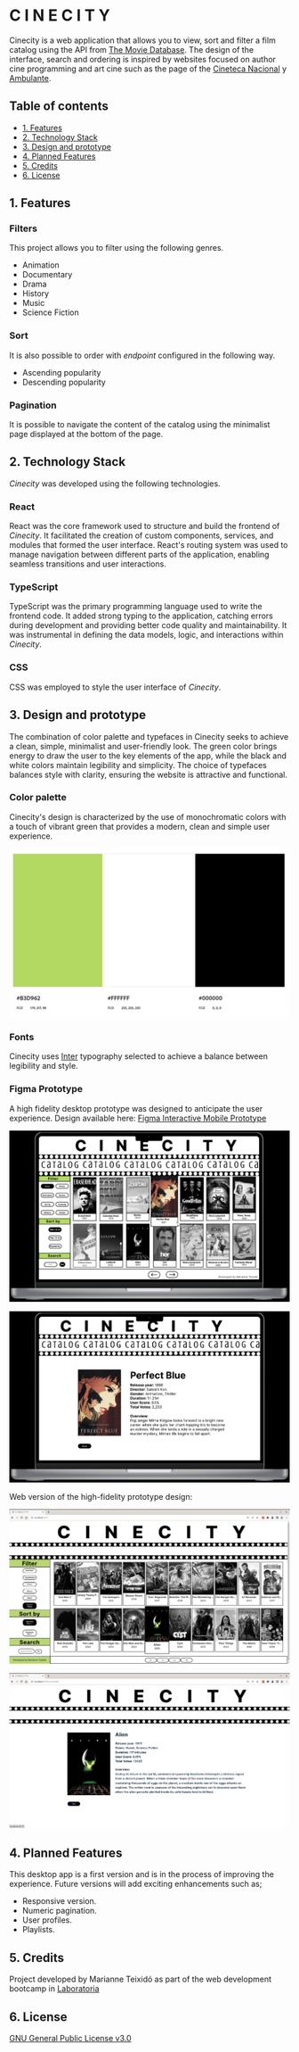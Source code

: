 # C I N E C I T Y

Cinecity is a web application that allows you to view, sort and filter a film catalog using the API from [The Movie Database](https://developer.themoviedb.org/docs). The design of the interface, search and ordering is inspired by websites focused on author cine programming and art cine such as the page of the [Cineteca Nacional](https://www.cinetecanacional.net/#gsc.tab=0) y [Ambulante](https://www.ambulante.org/).

## Table of contents

- [1. Features](#1-features)
- [2. Technology Stack](#2-technology-stack)
- [3. Design and prototype](#3-design-and-prototype)
- [4. Planned Features](#4-planned-features)
- [5. Credits](#5-credits)
- [6. License](#6-license)

## 1. Features

### Filters

This project allows you to filter using the following genres.

- Animation
- Documentary
- Drama
- History
- Music
- Science Fiction

### Sort

It is also possible to order with _endpoint_ configured in the following way.

- Ascending popularity
- Descending popularity

### Pagination

It is possible to navigate the content of the catalog using the minimalist page displayed at the bottom of the page.

## 2. Technology Stack

_Cinecity_  was developed using the following technologies.

### React
React was the core framework used to structure and build the frontend of _Cinecity_. It facilitated the creation of custom components, services, and modules that formed the user interface. React's routing system was used to manage navigation between different parts of the application, enabling seamless transitions and user interactions.

### TypeScript

TypeScript was the primary programming language used to write the frontend code. It added strong typing to the application, catching errors during development and providing better code quality and maintainability. It was instrumental in defining the data models, logic, and interactions within _Cinecity_.

### CSS

 CSS was employed to style the user interface of _Cinecity_. 

## 3. Design and prototype

The combination of color palette and typefaces in Cinecity seeks to achieve a clean, simple, minimalist and user-friendly look.  The green color brings energy to draw the user to the key elements of the app, while the black and white colors maintain legibility and simplicity. The choice of typefaces balances style with clarity, ensuring the website is attractive and functional.

### Color palette

Cinecity's design is characterized by the use of monochromatic colors with a touch of vibrant green that provides a modern, clean and simple user experience.

![color-palette](cinecity/src/assets/color-palette.jpeg)

### Fonts

Cinecity uses [Inter](https://fonts.google.com/specimen/Inter) typography selected to achieve a balance between legibility and style. 

### Figma Prototype

A high fidelity desktop prototype was designed to anticipate the user experience. Design available here: [Figma Interactive Mobile Prototype](https://www.figma.com/proto/kTJrCzbPjF297eXNZSBqbg/cinecity?node-id=10-49&scaling=scale-down&page-id=0%3A1&mode=design&t=yhiRWCrzTZVwxCE8-1)

![color-palette](cinecity/src/assets/prototype01.png)

![color-palette](cinecity/src/assets/prototype02.png)

Web version of the high-fidelity prototype design:

![color-palette](cinecity/src/assets/final01.png)

![color-palette](cinecity/src/assets/final02.png)

## 4. Planned Features

This desktop app is a first version and is in the process of improving the experience. Future versions will add exciting enhancements such as; 

- Responsive version. 
- Numeric pagination.
- User profiles.
- Playlists. 

## 5. Credits

Project developed by Marianne Teixidó as part of the web development bootcamp in [Laboratoria](https://www.laboratoria.la/)

## 6. License 

[GNU General Public License v3.0](LICENSE.MD)